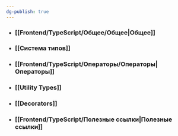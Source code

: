```yaml
---
dg-publish: true
---
```

- ### [[Frontend/TypeScript/Общее/Общее|Общее]]
- ### [[Система типов]]
- ### [[Frontend/TypeScript/Операторы/Операторы|Операторы]]
- ### [[Utility Types]]
- ### [[Decorators]]
- ### [[Frontend/TypeScript/Полезные ссылки|Полезные ссылки]]
